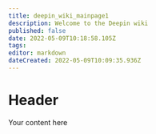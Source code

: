 ```yaml
---
title: deepin_wiki_mainpage1
description: Welcome to the Deepin wiki
published: false
date: 2022-05-09T10:18:58.105Z
tags: 
editor: markdown
dateCreated: 2022-05-09T10:09:35.936Z
---
```


# Header
Your content here